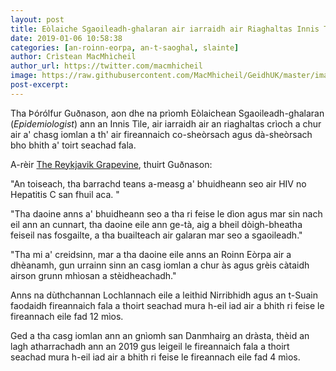 ```yaml
---
layout: post
title: Eòlaiche Sgaoileadh-ghalaran air iarraidh air Riaghaltas Innis Tìle crìoch a chur air a' chasg a tha toirmeasg daoine gèidh bho bhith a' toirt seachad fala
date: 2019-01-06 10:58:38
categories: [an-roinn-eorpa, an-t-saoghal, slainte]
author: Crìstean MacMhìcheil
author_url: https://twitter.com/macmhicheil
image: https://raw.githubusercontent.com/MacMhicheil/GeidhUK/master/images/2019-01-6-eolaiche-sgaoileadh-ghalaran-air-iarraidh-air-riaghaltas-innis-tile-crioch-a-chur-air-a-chasg-a-tha-toirmeasg-daoine-geidh-bho-bhith-a-toirt-seachad-fala.png
post-excerpt: 
---
```


Tha Þórólfur Guðnason, aon dhe na prìomh Eòlaichean Sgaoileadh-ghalaran (_Epidemiologist_) ann an Innis Tìle, air iarraidh air an riaghaltas crìoch a chur air a' chasg iomlan a th' air fireannaich co-sheòrsach agus dà-sheòrsach bho bhith a' toirt seachad fala.

<!--more-->

A-rèir [The Reykjavik Grapevine](https://grapevine.is/news/2019/01/03/icelands-ban-on-gay-men-giving-blood-may-be-lifted-soon/), thuirt Guðnason:

"An toiseach, tha barrachd teans a-measg a' bhuidheann seo air HIV no Hepatitis C san fhuil aca. "

"Tha daoine anns a' bhuidheann seo a tha ri feise le dìon agus mar sin nach eil ann an cunnart, tha daoine eile ann ge-tà, aig a bheil dòigh-bheatha feiseil nas fosgailte, a tha buailteach air galaran mar seo a sgaoileadh."

"Tha mi a' creidsinn, mar a tha daoine eile anns an Roinn Eòrpa air a dhèanamh, gun urrainn sinn an casg iomlan a chur às agus grèis càtaidh airson grunn mhìosan a stèidheachadh."

Anns na dùthchannan Lochlannach eile a leithid Nirribhidh agus an t-Suain faodaidh fireannaich fala a thoirt seachad mura h-eil iad air a bhith ri feise le fireannach eile fad 12 mìos.

Ged a tha casg iomlan ann an gnìomh san Danmhairg an dràsta, thèid an lagh atharrachadh ann an 2019 gus leigeil le fireannaich fala a thoirt seachad mura h-eil iad air a bhith ri feise le fireannach eile fad 4 mìos.
